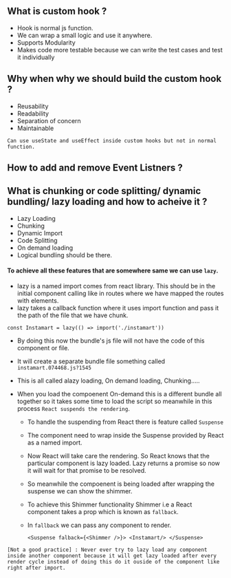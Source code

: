 ## What is custom hook ?
- Hook is normal js function.
- We can wrap a small logic and use it anywhere.
- Supports Modularity
- Makes code more testable because we can write the test cases and test it individually

## Why when why we should build the custom hook ?
- Reusability
- Readability
- Separation of concern
- Maintainable
  
`Can use useState and useEffect inside custom hooks but not in normal function.`

## How to add and remove Event Listners ?

## What is **chunking** or code splitting/ dynamic bundling/ **lazy loading** and how to acheive it ?
- Lazy Loading
- Chunking
- Dynamic Import
- Code Splitting
- On demand loading
- Logical bundling should be there.

#### To achieve all these features that are somewhere same we can use `lazy`. 
-  lazy is a named import comes from react library. This should be in the initial component calling like in routes where we have mapped the routes with elements.
-  lazy takes a callback function where it uses import function and pass it the path of the file that we have chunk.

`const Instamart = lazy(() => import('./instamart'))`

- By doing this now the bundle's js file will not have the code of this component or file.
- It will create a separate bundle file something called `instamart.074468.js?1545`
- This is all called alazy loading, On demand loading, Chunking.....
- When you load the compoenent On-demand this is a different bundle all together so it takes some time to load the script so meanwhile in this process `React suspends the rendering`.
  
  - To handle the suspending from React there is feature called `Suspense`
  - The component need to wrap inside the Suspense provided by React as a named import.
  - Now React will take care the rendering. So React knows that the particular component is lazy loaded. Lazy returns a promise so now it will wait for that promise to be resolved.
  - So meanwhile the compoenent is being loaded after wrapping the suspense we can show the shimmer. 
  - To achieve this Shimmer functionality Shimmer i.e a React component takes a prop which is known as `fallback`.
  - In `fallback` we can pass any component to render.
   
        <Suspense falback={<Shimmer />}> <Instamart/> </Suspense>

`[Not a good practice] : Never ever try to lazy load any component inside another component because it will get lazy loaded after every render cycle instead of doing this do it ouside of the component like right after import.`